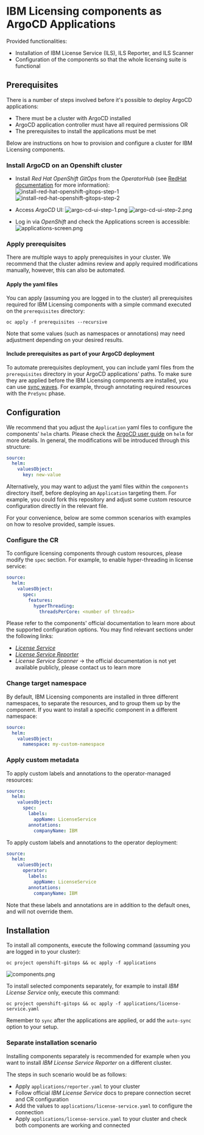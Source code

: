 # IBM Licensing components as ArgoCD Applications

Provided functionalities:
- Installation of IBM License Service (ILS), ILS Reporter, and ILS Scanner
- Configuration of the components so that the whole licensing suite is functional

## Prerequisites

There is a number of steps involved before it's possible to deploy ArgoCD applications:
- There must be a cluster with ArgoCD installed
- ArgoCD application controller must have all required permissions OR
- The prerequisites to install the applications must be met

Below are instructions on how to provision and configure a cluster for IBM Licensing components.

### Install ArgoCD on an Openshift cluster

- Install *Red Hat OpenShift GitOps* from the *OperatorHub* (see
[RedHat documentation](https://docs.openshift.com/gitops/1.14/installing_gitops/installing-openshift-gitops.html)
for more information):
    ![install-red-hat-openshift-gitops-step-1](docs/images/install-red-hat-openshift-gitops-step-1.png)
    ![install-red-hat-openshift-gitops-step-2](docs/images/install-red-hat-openshift-gitops-step-2.png)

- Access *ArgoCD* UI:
    ![argo-cd-ui-step-1.png](docs/images/argo-cd-ui-step-1.png)
    ![argo-cd-ui-step-2.png](docs/images/argo-cd-ui-step-2.png)

- Log in via *OpenShift* and check the Applications screen is accessible:
    ![applications-screen.png](docs/images/applications-screen.png)

### Apply prerequisites

There are multiple ways to apply prerequisites in your cluster. We recommend that the cluster admins review and apply
required modifications manually, however, this can also be automated.

#### Apply the yaml files

You can apply (assuming you are logged in to the cluster) all prerequisites required for IBM Licensing components
with a simple command executed on the `prerequisites` directory:

```shell
oc apply -f prerequisites --recursive
```

Note that some values (such as namespaces or annotations) may need adjustment depending on your desired results.

#### Include prerequisites as part of your ArgoCD deployment

To automate prerequisites deployment, you can include yaml files from the `prerequisites` directory in your ArgoCD
applications' paths. To make sure they are applied before the IBM Licensing components are installed, you can use
[sync waves](https://argo-cd.readthedocs.io/en/latest/user-guide/sync-waves/). For example, through annotating required
resources with the `PreSync` phase.

## Configuration

We recommend that you adjust the `Application` yaml files to configure the components' `helm` charts. Please check
the [ArgoCD user guide](https://argo-cd.readthedocs.io/en/latest/user-guide/helm/) on `helm` for more details.
In general, the modifications will be introduced through this structure:

```yaml
source:
  helm:
    valuesObject:
      key: new-value
```

Alternatively, you may want to adjust the yaml files within the `components` directory itself, before deploying
an `Application` targeting them. For example, you could fork this repository and adjust some custom resource
configuration directly in the relevant file.

For your convenience, below are some common scenarios with examples on how to resolve provided, sample issues.

### Configure the CR

To configure licensing components through custom resources, please modify the `spec` section. For example, to enable
hyper-threading in license service:

```yaml
source:
  helm:
    valuesObject:
      spec:
        features:
          hyperThreading:
            threadsPerCore: <number of threads>
```

Please refer to the components' official documentation to learn more about the supported configuration options. You may
find relevant sections under the following links:
- [*License Service*](https://www.ibm.com/docs/en/cloud-paks/foundational-services/4.6?topic=service-configuration)
- [*License Service Reporter*](https://www.ibm.com/docs/en/cloud-paks/foundational-services/4.6?topic=reporter-installing-configuring-license-service)
- *License Service Scanner* -> the official documentation is not yet available publicly, please contact us to learn more

### Change target namespace

By default, IBM Licensing components are installed in three different namespaces, to separate the resources, and to
group them up by the component. If you want to install a specific component in a different namespace:

```yaml
source:
  helm:
    valuesObject:
      namespace: my-custom-namespace
```

### Apply custom metadata

To apply custom labels and annotations to the operator-managed resources:

```yaml
source:
  helm:
    valuesObject:
      spec:
        labels:
          appName: LicenseService
        annotations:
          companyName: IBM
```

To apply custom labels and annotations to the operator deployment:

```yaml
source:
  helm:
    valuesObject:
      operator:
        labels:
          appName: LicenseService
        annotations:
          companyName: IBM
```

Note that these labels and annotations are in addition to the default ones, and will not override them.

## Installation

To install all components, execute the following command (assuming you are logged in to your cluster):

```shell
oc project openshift-gitops && oc apply -f applications
```

![components.png](docs/images/components.png)

To install selected components separately, for example to install *IBM License Service* only, execute this command:

```shell
oc project openshift-gitops && oc apply -f applications/license-service.yaml
```

Remember to `sync` after the applications are applied, or add the `auto-sync` option to your setup.

### Separate installation scenario

Installing components separately is recommended for example when you want to install *IBM License Service Reporter*
on a different cluster.

The steps in such scenario would be as follows:
- Apply `applications/reporter.yaml` to your cluster
- Follow official *IBM License Service* docs to prepare connection secret and CR configuration
- Add the values to `applications/license-service.yaml` to configure the connection
- Apply `applications/license-service.yaml` to your cluster and check both components are working and connected

